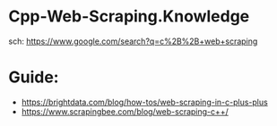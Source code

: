 # Cpp-Web-Scraping.Knowledge
sch: https://www.google.com/search?q=c%2B%2B+web+scraping

# Guide:
- https://brightdata.com/blog/how-tos/web-scraping-in-c-plus-plus
- https://www.scrapingbee.com/blog/web-scraping-c++/

